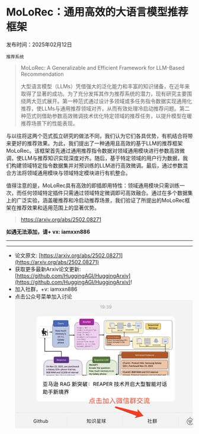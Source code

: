 # MoLoRec：通用高效的大语言模型推荐框架
发布时间：2025年02月12日

`推荐系统`
> MoLoRec: A Generalizable and Efficient Framework for LLM-Based Recommendation
>
> 大型语言模型（LLMs）凭借强大的泛化能力和丰富的知识储备，在近年来取得了显著的成功。为了充分发挥其作为推荐系统的潜力，现有研究主要围绕两大范式展开。第一种范式通过设计多领域或多任务指令数据实现通用化推荐，使LLMs与通用推荐领域对齐，从而有效处理冷启动推荐问题。第二种范式则借助参数高效微调技术优化特定领域的推荐任务，以提升模型在暖推荐场景下的性能表现。

与以往将这两个范式孤立研究的做法不同，我们认为它们各具优势，有机结合将带来更好的推荐效果。为此，我们提出了一种通用且高效的基于LLM的推荐框架MoLoRec。该框架首先通过通用推荐指令数据对领域通用模块进行参数高效微调，使LLM与推荐知识实现深度对齐。随后，基于特定领域的用户行为数据，我们构建领域特定指令数据集并对预训练的LLM进行高效微调。最后，通过参数混合方法将领域通用模块与领域特定模块进行有机整合。

值得注意的是，MoLoRec具有高效的即插即用特性：领域通用模块只需训练一次，而任何领域特定插件只需通过领域特定微调即可高效融合。通过在多个数据集上的广泛实验，涵盖暖推荐和冷启动推荐场景，我们验证了所提出的MoLoRec框架在推荐效果和适用范围上的显著优势。
>
> https://arxiv.org/abs/2502.08271

**如遇无法添加，请+ vx: iamxxn886**
<hr />


<hr />

- 论文原文: [https://arxiv.org/abs/2502.08271](https://arxiv.org/abs/2502.08271)
- 获取更多最新Arxiv论文更新: [https://github.com/HuggingAGI/HuggingArxiv](https://github.com/HuggingAGI/HuggingArxiv)!
- 加入社群，+v: iamxxn886
- 点击公众号菜单加入讨论
![](https://raw.githubusercontent.com/HuggingAGI/wx_assets/main/2024/07/31/1722434818326-94339e92-22f1-4472-9d27-fed232f70b5d.jpeg)